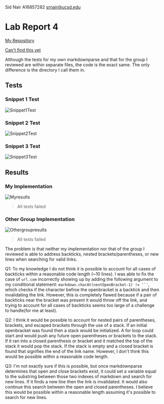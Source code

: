 Sid Nair A16857282 srnair@ucsd.edu

# Lab Report 4

[My Repository](https://github.com/sidnair01/markdown-parse.git)

[Can't find this yet]()

Although the tests for my own markdownparse and that for the group I reviewed are within separate files, the code is the exact same. The only difference is the directory I call them in.

## Tests

### Snippet 1 Test

![Snippet1Test](https://i.gyazo.com/dda181b0178bfd6080bcc963d9bc2d08.png)


### Snippet 2 Test

![Snippet2Test](https://i.gyazo.com/f846b8f462f6c5a9dbe21b120c6c9ddc.png)


### Snippet 3 Test

![Snippet3Test](https://i.gyazo.com/ca39d971c47aa168dbc9bcdef87fed34.png)



## Results

### My Implementation

![Myresults](https://i.gyazo.com/294c59c808da913544c2575a7842bfb7.png)

> All tests failed



### Other Group Implementation

![Othergroupresults](https://i.gyazo.com/a2c5d4faeba0aaa7dda10f0ee89f59b0.png)

> All tests failed


The problem is that neither my implementation nor that of the group I reviewed is able to address backticks, nested brackets/parentheses, or new lines when searching for valid links.



Q1:
To my knowledge I do not think it is possible to account for all cases of backticks within a reasonable code length (~10 lines). I was able to fix the case of ```url.com``` incorrectly showing up by adding the following argument to my conditional statement: ```markdown.charAt(nextOpenBracket-1) != '`'```, which checks if the character befroe the openbracket is a backtick and then invalidating the link. However, this is completely flawed because if a pair of backticks near the bracket was present it would throw off the link, and trying to account for all cases of backticks seems too large of a challenge to handle(for me at least).

Q2:
I think it would be possible to account for nested pairs of parentheses, brackets, and escaped brackets through the use of a stack. If an initial openbracket was found then a stack would be initialized. A for loop could start and would push any future open parentheses or brackets to the stack. If it ran into a closed parenthesis or bracket and it matched the top of the stack it would pop the stack. If the stack is empty and a closed bracket is found that signifies the end of the link name. However, I don't think this would be possible within a reasonable code length.

Q3:
I'm not exactly sure if this is possible, but once markdownparse determines that open and close brackets exist, it could set a variable equal to the substring between those two indexes of markdown and search for new lines. If it finds a new line then the link is invalidated. It would also continue this search between the open and closed parentheses. I believe this would be possible within a reasonable length assuming it's possible to search for new lines.


